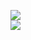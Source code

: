 [![](https://img.shields.io/badge/Made%20With-Github%20Spray-lightgrey.svg?style=for-the-badge&logo=github)](https://github.com/Annihil/github-spray#4693)  
[![](https://i.imgur.com/2DrTn0Z.gif)](https://github.com/Annihil/github-spray)